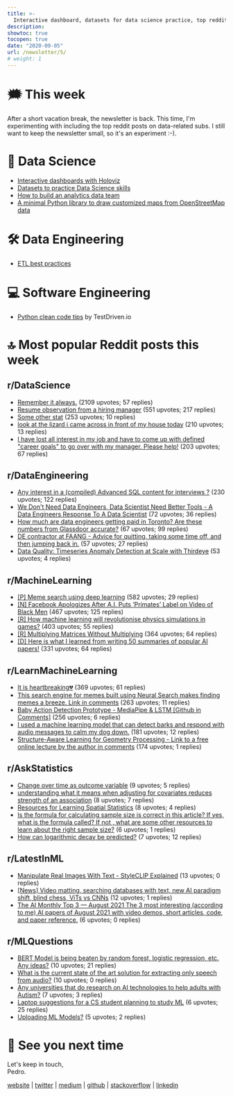 ```yaml
---
title: >-
  Interactive dashboard, datasets for data science practice, top reddit posts
description:
showtoc: true
tocopen: true
date: "2020-09-05"
url: /newsletter/5/
# weight: 1
---
```


# 🗯 This week

After a short vacation break, the newsletter is back. This time, I'm experimenting with including the top reddit posts on data-related subs. I still want to keep the newsletter small, so it's an experiment :-).

# 🔮 Data Science

- [Interactive dashboards with Holoviz](https://towardsdatascience.com/visualization-and-interactive-dashboard-in-python-c2f2a88b2ba3)
- [Datasets to practice Data Science skills](https://twitter.com/2lightsabovesea/status/1431378213901586432)
- [How to build an analytics data team](https://towardsdatascience.com/how-to-build-your-data-analytics-team-1276d6729ac4)
- [A minimal Python library to draw customized maps from OpenStreetMap data](https://github.com/marceloprates/prettymaps)

# 🛠 Data Engineering

- [ETL best practices](https://gtoonstra.github.io/etl-with-airflow/)

# 💻 Software Engineering

- [Python clean code tips](https://twitter.com/testdrivenio/status/1431289155951022080) by TestDriven.io

# 🔝 Most popular Reddit posts this week

## r/DataScience

- [Remember it always.](https://reddit.com/r/datascience/comments/peremu/remember_it_always/) (2109 upvotes; 57 replies)
- [Resume observation from a hiring manager](https://reddit.com/r/datascience/comments/pf9j9s/resume_observation_from_a_hiring_manager/) (551 upvotes; 217 replies)
- [Some other stat](https://reddit.com/r/datascience/comments/pep4bx/some_other_stat/) (253 upvotes; 10 replies)
- [look at the lizard i came across in front of my house today](https://reddit.com/r/datascience/comments/phacms/look_at_the_lizard_i_came_across_in_front_of_my/) (210 upvotes; 13 replies)
- [I have lost all interest in my job and have to come up with defined "career goals" to go over with my manager. Please help!](https://reddit.com/r/datascience/comments/pfzth4/i_have_lost_all_interest_in_my_job_and_have_to/) (203 upvotes; 67 replies)

## r/DataEngineering

- [Any interest in a (compiled) Advanced SQL content for interviews ?](https://reddit.com/r/dataengineering/comments/pgz0h2/any_interest_in_a_compiled_advanced_sql_content/) (230 upvotes; 122 replies)
- [We Don't Need Data Engineers, Data Scientist Need Better Tools - A Data Engineers Response To A Data Scientist](https://reddit.com/r/dataengineering/comments/pgsv68/we_dont_need_data_engineers_data_scientist_need/) (72 upvotes; 36 replies)
- [How much are data engineers getting paid in Toronto? Are these numbers from Glassdoor accurate?](https://reddit.com/r/dataengineering/comments/pfbuap/how_much_are_data_engineers_getting_paid_in/) (67 upvotes; 99 replies)
- [DE contractor at FAANG - Advice for quitting, taking some time off, and then jumping back in.](https://reddit.com/r/dataengineering/comments/pekrif/de_contractor_at_faang_advice_for_quitting_taking/) (57 upvotes; 27 replies)
- [Data Quality: Timeseries Anomaly Detection at Scale with Thirdeye](https://reddit.com/r/dataengineering/comments/phoowr/data_quality_timeseries_anomaly_detection_at/) (53 upvotes; 4 replies)

## r/MachineLearning

- [[P] Meme search using deep learning](https://reddit.com/r/MachineLearning/comments/pe9a2j/p_meme_search_using_deep_learning/) (582 upvotes; 29 replies)
- [[N] Facebook Apologizes After A.I. Puts ‘Primates’ Label on Video of Black Men](https://reddit.com/r/MachineLearning/comments/phjecd/n_facebook_apologizes_after_ai_puts_primates/) (467 upvotes; 125 replies)
- [[R] How machine learning will revolutionise physics simulations in games?](https://reddit.com/r/MachineLearning/comments/phvgzb/r_how_machine_learning_will_revolutionise_physics/) (403 upvotes; 55 replies)
- [[R] Multiplying Matrices Without Multiplying](https://reddit.com/r/MachineLearning/comments/pffoo8/r_multiplying_matrices_without_multiplying/) (364 upvotes; 64 replies)
- [[D] Here is what I learned from writing 50 summaries of popular AI papers!](https://reddit.com/r/MachineLearning/comments/pgitms/d_here_is_what_i_learned_from_writing_50/) (331 upvotes; 64 replies)

## r/LearnMachineLearning

- [It is heartbreaking💔](https://reddit.com/r/learnmachinelearning/comments/pfog85/it_is_heartbreaking/) (369 upvotes; 61 replies)
- [This search engine for memes built using Neural Search makes finding memes a breeze. Link in comments](https://reddit.com/r/learnmachinelearning/comments/peb2el/this_search_engine_for_memes_built_using_neural/) (263 upvotes; 11 replies)
- [Baby Action Detection Prototype - MediaPipe & LSTM [Github in Comments]](https://reddit.com/r/learnmachinelearning/comments/phsm6x/baby_action_detection_prototype_mediapipe_lstm/) (256 upvotes; 6 replies)
- [I used a machine learning model that can detect barks and respond with audio messages to calm my dog down.](https://reddit.com/r/learnmachinelearning/comments/phcmvg/i_used_a_machine_learning_model_that_can_detect/) (181 upvotes; 12 replies)
- [Structure-Aware Learning for Geometry Processing - Link to a free online lecture by the author in comments](https://reddit.com/r/learnmachinelearning/comments/pg1z6d/structureaware_learning_for_geometry_processing/) (174 upvotes; 1 replies)

## r/AskStatistics

- [Change over time as outcome variable](https://reddit.com/r/AskStatistics/comments/pgn0se/change_over_time_as_outcome_variable/) (9 upvotes; 5 replies)
- [understanding what it means when adjusting for covariates reduces strength of an association](https://reddit.com/r/AskStatistics/comments/pgf4zc/understanding_what_it_means_when_adjusting_for/) (8 upvotes; 7 replies)
- [Resources for Learning Spatial Statistics](https://reddit.com/r/AskStatistics/comments/pgjh6o/resources_for_learning_spatial_statistics/) (8 upvotes; 4 replies)
- [Is the formula for calculating sample size is correct in this article? If yes, what is the formula called? If not , what are some other resources to learn about the right sample size?](https://reddit.com/r/AskStatistics/comments/pg7oa7/is_the_formula_for_calculating_sample_size_is/) (6 upvotes; 1 replies)
- [How can logarithmic decay be predicted?](https://reddit.com/r/AskStatistics/comments/peytue/how_can_logarithmic_decay_be_predicted/) (7 upvotes; 12 replies)

## r/LatestInML

- [Manipulate Real Images With Text - StyleCLIP Explained](https://reddit.com/r/LatestInML/comments/phti80/manipulate_real_images_with_text_styleclip/) (13 upvotes; 0 replies)
- [[News] Video matting, searching databases with text, new AI paradigm shift, blind chess, ViTs vs CNNs](https://reddit.com/r/LatestInML/comments/pfec28/news_video_matting_searching_databases_with_text/) (12 upvotes; 1 replies)
- [The AI Monthly Top 3 — August 2021 The 3 most interesting (according to me) AI papers of August 2021 with video demos, short articles, code, and paper reference.](https://reddit.com/r/LatestInML/comments/pe7hxi/the_ai_monthly_top_3_august_2021_the_3_most/) (6 upvotes; 0 replies)

## r/MLQuestions

- [BERT Model is being beaten by random forest, logistic regression, etc. Any ideas?](https://reddit.com/r/MLQuestions/comments/pg58wv/bert_model_is_being_beaten_by_random_forest/) (10 upvotes; 21 replies)
- [What is the current state of the art solution for extracting only speech from audio?](https://reddit.com/r/MLQuestions/comments/pfg223/what_is_the_current_state_of_the_art_solution_for/) (10 upvotes; 0 replies)
- [Any universities that do research on AI technologies to help adults with Autism?](https://reddit.com/r/MLQuestions/comments/phxrv7/any_universities_that_do_research_on_ai/) (7 upvotes; 3 replies)
- [Laptop suggestions for a CS student planning to study ML](https://reddit.com/r/MLQuestions/comments/ph397f/laptop_suggestions_for_a_cs_student_planning_to/) (6 upvotes; 25 replies)
- [Uploading ML Models?](https://reddit.com/r/MLQuestions/comments/pgemeu/uploading_ml_models/) (5 upvotes; 2 replies)

# 👋 See you next time

Let's keep in touch,\
Pedro.

[website](https://pedromadruga.com) |
[twitter](https://twitter.com/pmadruga_ "Twitter") | [medium](https://medium.com/@pmadruga "Medium") | [github](https://github.com/pmadruga "Github") | [stackoverflow](https://stackoverflow.com/users/12418383 "Stackoverflow") | [linkedin](https://www.linkedin.com/in/pedromadruga "Linkedin")
